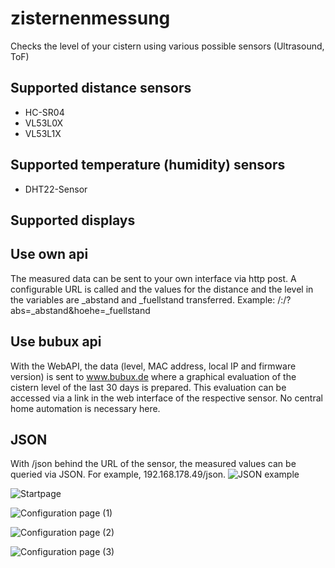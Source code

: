 # zisternenmessung
Checks the level of your cistern using various possible sensors (Ultrasound, ToF)


## Supported distance sensors

- HC-SR04
- VL53L0X
- VL53L1X

## Supported temperature (humidity) sensors

- DHT22-Sensor

## Supported displays



## Use own api

The measured data can be sent to your own interface via http post. A configurable URL is called and the values for the distance and the level in the variables are _abstand and _fuellstand transferred. Example: /<server/>:<port>/<pfad>?abs=_abstand&hoehe=_fuellstand

## Use bubux api

With the WebAPI, the data (level, MAC address, local IP and firmware version) is sent to www.bubux.de where a graphical evaluation of the cistern level of the last 30 days is prepared. This evaluation can be accessed via a link in the web interface of the respective sensor. No central home automation is necessary here.
  
## JSON
  
With /json behind the URL of the sensor, the measured values can be queried via JSON. For example, 192.168.178.49/json.
![JSON example](https://github.com/diefenbecker/zisternenmessung/blob/main/json.PNG?raw=true)
  

![Startpage](https://github.com/diefenbecker/zisternenmessung/blob/main/startseite.PNG?raw=true)

![Configuration page (1)](https://github.com/diefenbecker/zisternenmessung/blob/main/konfig1.PNG?raw=true)

![Configuration page (2)](https://github.com/diefenbecker/zisternenmessung/blob/main/konfig2.PNG?raw=true)

![Configuration page (3)](https://github.com/diefenbecker/zisternenmessung/blob/main/konfig3.PNG?raw=true)
